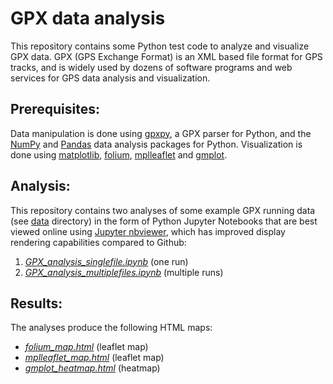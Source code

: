 # GPX data analysis

This repository contains some Python test code to analyze and visualize GPX data. GPX (GPS Exchange Format) is an XML based file format for GPS tracks, and is widely used by dozens of software programs and web services for GPS data analysis and visualization. 

## Prerequisites:

Data manipulation is done using [gpxpy](https://github.com/tkrajina/gpxpy), a GPX parser for Python, and the [NumPy](http://www.numpy.org/) and [Pandas](https://pandas.pydata.org/) data analysis packages for Python. Visualization is done using [matplotlib](https://matplotlib.org/), [folium](https://github.com/python-visualization/folium), [mplleaflet](https://github.com/jwass/mplleaflet) and [gmplot](https://github.com/vgm64/gmplot).

## Analysis:

This repository contains two analyses of some example GPX running data (see [data](data) directory) in the form of Python Jupyter Notebooks that are best viewed online using [Jupyter nbviewer](https://nbviewer.jupyter.org/), which has improved display rendering capabilities compared to Github:

1. [*GPX_analysis_singlefile.ipynb*](https://nbviewer.jupyter.org/github/gmalim/GPX_analysis/blob/master/GPX_analysis_singlefile.ipynb) (one run)
2. [*GPX_analysis_multiplefiles.ipynb*](https://nbviewer.jupyter.org/github/gmalim/GPX_analysis/blob/master/GPX_analysis_multiplefiles.ipynb) (multiple runs)

## Results:

The analyses produce the following HTML maps:

- [*folium_map.html*](https://gmalim.github.io/GPX_analysis/folium_map.html) (leaflet map)
- [*mplleaflet_map.html*](https://gmalim.github.io/GPX_analysis/mplleaflet_map.html) (leaflet map)
- [*gmplot_heatmap.html*](https://gmalim.github.io/GPX_analysis/gmplot_heatmap.html) (heatmap)


